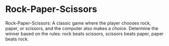 # Rock-Paper-Scissors
Rock-Paper-Scissors: A classic game where the player chooses rock, paper, or scissors, and the computer also makes a choice. Determine the winner based on the rules: rock beats scissors, scissors beats paper, paper beats rock.
